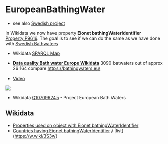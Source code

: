 # EuropeanBathingWater

* see also [Swedish project](https://github.com/salgo60/Svenskabadplatser)

In Wikidata we now have property **Eionet bathingWaterIdentifier** [Property:P9616](https://www.wikidata.org/wiki/Property:P9616). The goal is to see if we can do the same as we have done with [Swedish Bathwaters](https://github.com/salgo60/Svenskabadplatser)

* Wikidata [SPARQL Map](https://w.wiki/3RZx)    
* **[Data quality Bath water Europe Wikidata](https://www.wikidata.org/wiki/Wikidata:WikiProject_European_Bath_Waters/Coverage)** 3090 batwaters out of approx 26 164 compare https://bathingwaters.eu/  

* [Video](https://youtu.be/5Isx4Ngi6Bw)

![](https://github.com/salgo60/Svenskabadplatser/raw/main/img/Eionet%20bathidentifier%20in%20Wikidata.png?raw=true)

* Wikidata [Q107096245](https://www.wikidata.org/wiki/Q107096245) - Project European Bath Waters

## Wikidata
* [Properties used on object with Eionet bathingWaterIdentifier](https://w.wiki/3S2Y) 
* [Countries having Eionet bathingWaterIdentifier](https://w.wiki/3S3s) / |list](https://w.wiki/3S3w)

